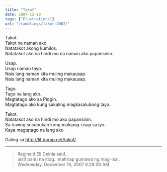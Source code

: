 ```yaml
---
title: "Takot"
date: 2007-12-18
tags: ["Frustrations"]
url: "/ramblings/takot-2007/"
---
```


Takot.  
Takot na naman ako.  
Natatakot akong kumilos.  
Natatakot ako na hindi mo na naman ako papansinin.

Usap.  
Usap naman tayo.  
Nais lang naman kita muling makausap.  
Nais lang naman kita muling makausap.

Tago.  
Tago na lang ako.  
Magtatago ako sa Pidgin.  
Magtatago ako kung sakaling magkasalubong tayo.

Takot.  
Natatakot ako na hindi mo ako papansinin.  
Sa tuwing susubukan kong makipag-usap sa iyo.  
Kaya magtatago na lang ako.

Galing sa http://lit.borap.net/takot/.

---

> Reginald Eli Deinla said...  
> oist! panu na itlog.. mahirap gumawa ng mag-isa..  
> Wednesday, December 19, 2007 8:28:00 AM 